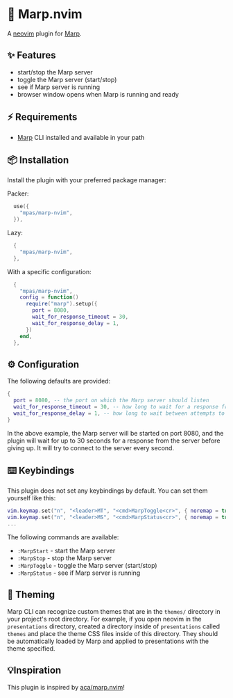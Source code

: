 # 🔌 Marp.nvim
A [neovim](https://neovim.io/) plugin for [Marp](https://marp.app/).

## ✨ Features
- start/stop the Marp server
- toggle the Marp server (start/stop)
- see if Marp server is running
- browser window opens when Marp is running and ready

## ⚡️ Requirements

- [Marp](https://marp.app/) CLI installed and available in your path
## 📦 Installation

Install the plugin with your preferred package manager:

Packer:
```lua
  use({
    "mpas/marp-nvim",
  }),
```

Lazy:
```lua
  {
    "mpas/marp-nvim",
  },
```

With a specific configuration:
```lua
  {
    "mpas/marp-nvim",
    config = function()
      require("marp").setup({
        port = 8080,
        wait_for_response_timeout = 30,
        wait_for_response_delay = 1,
      })
    end,
  },
```


## ⚙️ Configuration

The following defaults are provided:

```lua
{
  port = 8080, -- the port on which the Marp server should listen
  wait_for_response_timeout = 30, -- how long to wait for a response from the server before giving up
  wait_for_response_delay = 1, -- how long to wait between attempts to connect to the server
}
```

In the above example, the Marp server will be started on port 8080, and the plugin will wait for up to 30 seconds for a response from the server before giving up. It will try to connect to the server every second.

## ⌨️ Keybindings
This plugin does not set any keybindings by default. You can set them yourself like this:

```lua
vim.keymap.set("n", "<leader>MT", "<cmd>MarpToggle<cr>", { noremap = true, silent = true })
vim.keymap.set("n", "<leader>MS", "<cmd>MarpStatus<cr>", { noremap = true, silent = true })
...
```

The following commands are available:
- `:MarpStart` - start the Marp server
- `:MarpStop` - stop the Marp server
- `:MarpToggle` - toggle the Marp server (start/stop)
- `:MarpStatus` - see if Marp server is running

## 🎨 Theming
Marp CLI can recognize custom themes that are in the `themes/` directory in your project's root directory. For example, if you open neovim in the `presentations` directory, created a directory inside of `presentations` called `themes` and place the theme CSS files inside of this directory. They should be automatically loaded by Marp and applied to presentations with the theme specified.

## 💡Inspiration

This plugin is inspired by [aca/marp.nvim](https://github.com/aca/marp.nvim)!
